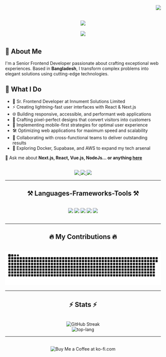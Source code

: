 <img align="right" src="https://visitor-badge.laobi.icu/badge?page_id=md-sohrab-hossain.md-sohrab-hossain&left_color=red&right_color=green" />



<h1 align="center">
    <img src="https://readme-typing-svg.herokuapp.com/?font=Righteous&size=35&color=f75c7e&center=true&vCenter=true&width=500&height=70&duration=4000&lines=Hi+There!+👋;+I'm+Sohrab!;" />
    <br/>
    <img src="https://readme-typing-svg.demolab.com/?lines=Frontend+software+engineer;6%2B+years+of+experience;Always+learning+new+things&font=Fira%20Code&center=true&width=440&height=45&color=f75c7e&vCenter=true&pause=1000&size=22" />
</h1>

<div>
 <h2> 🚀 About Me</h2>
<p>I'm a Senior Frontend Developer passionate about crafting exceptional web experiences. Based in <strong>Bangladesh</strong>, I transform complex problems into elegant solutions using cutting-edge technologies.</p>
</div>

<div>
<h2>💫 What I Do</h2>
  <ul>
    <li>🏢 Sr. Frontend Developer at Innument Solutions Limited</li>
    <li>⚡ Creating lightning-fast user interfaces with React & Next.js</li>
    <li>🌐 Building responsive, accessible, and performant web applications</li>
    <li>🎨 Crafting pixel-perfect designs that convert visitors into customers</li>
    <li>📱 Implementing mobile-first strategies for optimal user experience</li>
    <li>🛠️ Optimizing web applications for maximum speed and scalability</li>
    <li>👥 Collaborating with cross-functional teams to deliver outstanding results</li>
    <li>🌱 Exploring Docker, Supabase, and AWS to expand my tech arsenal</li>
  </ul>

💬 Ask me about **Next.js, React, Vue.js, NodeJs... or anything [here](mailto:md.soharubhossen@gmail.com)**
 </div>

 <br/>
 
<div align="center"> 
  <a href="mailto:md.soharubhossen@gmail.com" target="_blank">
    <img src="https://img.shields.io/badge/Gmail-333333?style=for-the-badge&logo=gmail&logoColor=red" target="_blank"/>
  </a>
  <a href="https://www.linkedin.com/in/md-soharub-hossen" target="_blank">
    <img src="https://img.shields.io/badge/LinkedIn-0077B5?style=for-the-badge&logo=linkedin&logoColor=white" target="_blank" />
  </a>
  <a href="https://sohrab-portfolio.vercel.app/" target="_blank">
     <img src="https://img.shields.io/badge/Portfolio-FF5722?style=for-the-badge&logo=todoist&logoColor=white" target="_blank" /> <!-- sqlite, safari, google-chrome are other good icon options -->
  </a>
</div>

 <hr/>
 
<h2 align="center">⚒️ Languages-Frameworks-Tools ⚒️</h2>
<br/>
<div align="center">
  <!-- Frontend Frameworks/Libraries -->
<img src="https://skillicons.dev/icons?i=react,nextjs,redux,vue" />

<!-- Styling & UI -->
<img src="https://skillicons.dev/icons?i=html,sass,tailwind,bootstrap,mui" />

<!-- Backend & Database -->
<img src="https://skillicons.dev/icons?i=nodejs,express,graphql,mongodb,mysql,firebase" />

<!-- DevOps & Tools -->
<img src="https://skillicons.dev/icons?i=docker,aws,git,github,githubactions,jest" />

<!-- Development Environment -->
<img src="https://skillicons.dev/icons?i=vscode,figma,windows,linux" />
</div>

<br/>
<hr/>

<div align="center">
  <h2>🔥 My Contributions 🔥 </h2>
  <br>
  <img alt="snake eating my contributions" src="https://raw.githubusercontent.com/md-sohrab-hossain/md-sohrab-hossain/output/github-contribution-grid-snake.svg" />
</div>

<hr/>

<h2 align="center">⚡ Stats ⚡</h2>
<br>
<div align=center>
    <img src="https://github-readme-streak-stats-tau-seven.vercel.app?user=md-sohrab-hossain&theme=onedark&border_radius=10" alt="GitHub Streak" /> <br/>
    <img src="https://github-readme-stats.vercel.app/api/top-langs/?username=md-sohrab-hossain&layout=compact&theme=onedark&border_radius=10" alt="top-lang"/>
</div>

<hr/>

<br/>

<div align="center">
<img height='64' style='border:0px;height:64px;' src='https://storage.ko-fi.com/cdn/kofi1.png?v=3' border='0' alt='Buy Me a Coffee at ko-fi.com' />
</div>

<br/>
